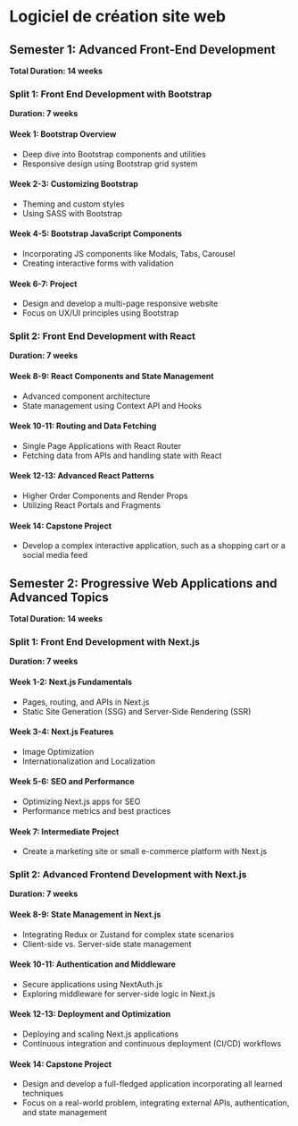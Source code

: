 # Logiciel de création site web

## Semester 1: Advanced Front-End Development
**Total Duration: 14 weeks**

### Split 1: Front End Development with Bootstrap
**Duration: 7 weeks**

#### Week 1: Bootstrap Overview
- Deep dive into Bootstrap components and utilities
- Responsive design using Bootstrap grid system

#### Week 2-3: Customizing Bootstrap
- Theming and custom styles
- Using SASS with Bootstrap

#### Week 4-5: Bootstrap JavaScript Components
- Incorporating JS components like Modals, Tabs, Carousel
- Creating interactive forms with validation

#### Week 6-7: Project
- Design and develop a multi-page responsive website
- Focus on UX/UI principles using Bootstrap

### Split 2: Front End Development with React
**Duration: 7 weeks**

#### Week 8-9: React Components and State Management
- Advanced component architecture
- State management using Context API and Hooks

#### Week 10-11: Routing and Data Fetching
- Single Page Applications with React Router
- Fetching data from APIs and handling state with React

#### Week 12-13: Advanced React Patterns
- Higher Order Components and Render Props
- Utilizing React Portals and Fragments

#### Week 14: Capstone Project
- Develop a complex interactive application, such as a shopping cart or a social media feed

## Semester 2: Progressive Web Applications and Advanced Topics
**Total Duration: 14 weeks**

### Split 1: Front End Development with Next.js
**Duration: 7 weeks**

#### Week 1-2: Next.js Fundamentals
- Pages, routing, and APIs in Next.js
- Static Site Generation (SSG) and Server-Side Rendering (SSR)

#### Week 3-4: Next.js Features
- Image Optimization
- Internationalization and Localization

#### Week 5-6: SEO and Performance
- Optimizing Next.js apps for SEO
- Performance metrics and best practices

#### Week 7: Intermediate Project
- Create a marketing site or small e-commerce platform with Next.js

### Split 2: Advanced Frontend Development with Next.js
**Duration: 7 weeks**

#### Week 8-9: State Management in Next.js
- Integrating Redux or Zustand for complex state scenarios
- Client-side vs. Server-side state management

#### Week 10-11: Authentication and Middleware
- Secure applications using NextAuth.js
- Exploring middleware for server-side logic in Next.js

#### Week 12-13: Deployment and Optimization
- Deploying and scaling Next.js applications
- Continuous integration and continuous deployment (CI/CD) workflows

#### Week 14: Capstone Project
- Design and develop a full-fledged application incorporating all learned techniques
- Focus on a real-world problem, integrating external APIs, authentication, and state management
